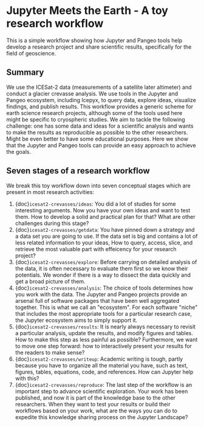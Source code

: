# Jupyter Meets the Earth - A toy research workflow

This is a simple workflow showing how Jupyter and Pangeo tools help develop a research project and share scientific results, specifically for the field of geoscience. 

## Summary

We use the ICESat-2 data (measurements of a satellite later altimeter) and conduct a glacier crevasse analysis. We use tools in the Jupyter and Pangeo ecosystem, including Icepyx, to query data, explore ideas, visualize findings, and publish results. This workflow provides a generic scheme for earth science research projects, although some of the tools used here might be specific to cryospheric studies. We aim to tackle the following challenge: one has some data and ideas for a scientific analysis and wants to make the results as reproducible as possible to the other researchers. Might be even better to have some educational purposes. Here we show that the Jupyter and Pangeo tools can provide an easy approach to achieve the goals.

<!-- The data and the tools may be replaced by some other stuff -->

## Seven stages of a research workflow 

We break this toy workflow down into seven conceptual stages which are present in most research activities:

<!-- In this toy research workflow, we are going to use ICESat-2 data to analyze glacier crevasses on the surface of a specific Arctic glacier. Although it sounds very specific to link to a certain domain of earth science, it does have the common stages for most research activities. We break these stages into the following seven concepts: -->

1. {doc}`icesat2-crevasses/ideas`: You did a lot of studies for some interesting arguments. Now you have your own ideas and want to test them. How to develop a solid and practical plan for that? What are other challenges during this stage?
2. {doc}`icesat2-crevasses/getdata`: You have pinned down a strategy and a data set you are going to use. If the data set is big and contains a lot of less related information to your ideas, How to query, access, slice, and retrieve the most valuable part with effeicency for your research project?
3. {doc}`icesat2-crevasses/explore`: Before carrying on detailed analysis of the data, it is often necessary to evaluate them first so we know their potentials. We wonder if there is a way to dissect the data quickly and get a broad picture of them.
4. {doc}`icesat2-crevasses/analysis`: The choice of tools determines how you work with the data. The Jupyter and Pangeo projects provide an arsenal full of software packages that have been well aggregated together. This is what we call an "ecosystem". For each software "niche" that includes the most appropriate tools for a particular research case, the Jupyter ecosystem aims to simply support it.
5. {doc}`icesat2-crevasses/results`: It is nearly always necessary to revisit a particular analysis, update the results, and modify figures and tables. How to make this step as less painful as possible? Furthermore, we want to move one step forward: how to interactively present your results for the readers to make sense?
6. {doc}`icesat2-crevasses/writeup`: Academic writing is tough, partly because you have to organize all the material you have, such as text, figures, tables, equations, code, and references. How can Jupyter help with this?
7. {doc}`icesat2-crevasses/reproduce`: The last step of the workflow is an important step to advance scientific exploration. Your work has been published, and now it is part of the knowledge base to the other researchers. When they want to test your results or build their workflows based on your work, what are the ways you can do to expedite this knowledge sharing process on the Jupyter Landscape?


<!-- ## Summary of the workflow

We will use the ICESat-2 data (elevation measuments from a satellite altimeter, stored as per measurement basis (point cloud data)) and conduct a crevasse density analysis. We use Icepyx as the main tool to search and access the data. Note this is meant to provide a generic workflow any earth science researchers may encounter. The data and the tools may be replaced by some other stuff, but the general scheme isn't changing: you have data and a specific tool to query/access/manipulate the data. You want to share your results and make them as reproducible as possible to the other. What can Jupyter/Pangeo tools do for that? -->